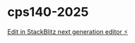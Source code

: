 # cps140-2025

[Edit in StackBlitz next generation editor ⚡️](https://stackblitz.com/~/github.com/jacmrob/cps140-2025)